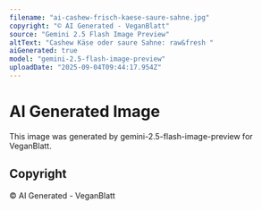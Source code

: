```yaml
---
filename: "ai-cashew-frisch-kaese-saure-sahne.jpg"
copyright: "© AI Generated - VeganBlatt"
source: "Gemini 2.5 Flash Image Preview"
altText: "Cashew Käse oder saure Sahne: raw&fresh "
aiGenerated: true
model: "gemini-2.5-flash-image-preview"
uploadDate: "2025-09-04T09:44:17.954Z"
---
```


# AI Generated Image

This image was generated by gemini-2.5-flash-image-preview for VeganBlatt.

## Copyright
© AI Generated - VeganBlatt
